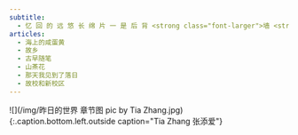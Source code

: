 ```yaml
---
subtitle:
  - 忆 回 的 远 悠 长 绵 片 一 是 后 背 <strong class="font-larger">墙 <strong class="font-larger">城</strong></strong>
articles:
  - 海上的咸蛋黄
  - 故乡
  - 古早随笔
  - 山茶花
  - 那天我见到了落日
  - 故校和新校区
---
```


![](/img/昨日的世界 章节图 pic by Tia Zhang.jpg)
{:.caption.bottom.left.outside caption="Tia Zhang 张添爱"}
